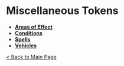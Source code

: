 # Miscellaneous Tokens
- **[Areas of Effect](areas_of_effect)**
- **[Conditions](conditions)**
- **[Spells](spells)**
- **[Vehicles](vehicles)**

[< Back to Main Page](../../#dungeons-and-dragons-5th-edition)
